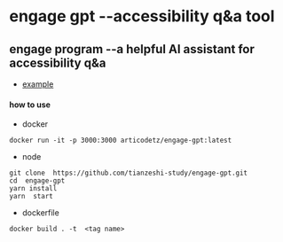 # engage gpt --accessibility q&a tool  


## engage program --a helpful  AI  assistant  for accessibility q&a
- [example](https://engage-gpt.pages.dev/#/chat)
#### how to use 
- docker 
```
docker run -it -p 3000:3000 articodetz/engage-gpt:latest
```

- node 
``` 
git clone  https://github.com/tianzeshi-study/engage-gpt.git
cd  engage-gpt
yarn install 
yarn  start 
```
- dockerfile 
```
docker build . -t  <tag name>
```
